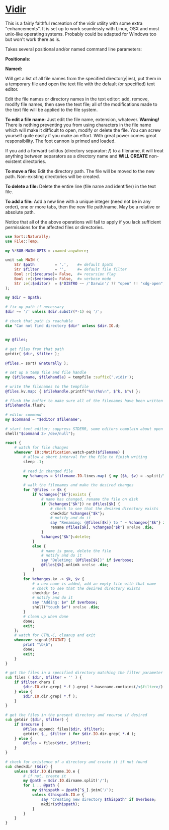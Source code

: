 [1]: https://rosettacode.org/wiki/Vidir

# [Vidir][1]

This is a fairly faithful recreation of the vidir utility with some extra "enhancements". It is set up to work seamlessly with Linux, OSX and most unix-like operating systems. Probably could be adapted for Windows too but won't work there as is.



Takes several positional and/or named command line parameters:





**Positionals:**





**Named:**





Will get a list of all file names from the specified director(y|ies), put them in a temporary file and open the text file with the default (or specified) text editor.



Edit the file names or directory names in the text editor: add, remove, modify file names, then save the text file; all of the modifications made to the text file will be applied to the file system.



**To edit a file name:** Just edit the file name, extension, whatever. **Warning!** There is nothing preventing you from using characters in the file name which will make it difficult to open, modify or delete the file. You can screw yourself quite easily if you make an effort. With great power comes great responsibility. The foot cannon is primed and loaded.



If you add a forward solidus (directory separator: **/**) to a filename, it will treat anything between separators as a directory name and **WILL CREATE** non-existent directories.



**To move a file:** Edit the directory path. The file will be moved to the new path. Non-existing directories will be created.



**To delete a file:** Delete the entire line (file name and identifier) in the text file.



**To add a file:** Add a new line with a unique integer (need not be in any order), one or more tabs, then the new file path/name. May be a relative or absolute path.



Notice that all of the above operations will fail to apply if you lack sufficient permissions for the affected files or directories.

```raku
use Sort::Naturally;
use File::Temp;
 
my %*SUB-MAIN-OPTS = :named-anywhere;
 
unit sub MAIN (
    Str $path         = '.',    #= default $path
    Str $filter       = '',     #= default file filter
    Bool :r(:$recurse)= False,  #= recursion flag
    Bool :v(:$verbose)= False,  #= verbose mode
    Str :e(:$editor)  = $*DISTRO ~~ /'Darwin'/ ?? "open" !! "xdg-open"; #= default editor
);
 
my $dir = $path;
 
# fix up path if necessary
$dir ~= '/' unless $dir.substr(*-1) eq '/';
 
# check that path is reachable
die "Can not find directory $dir" unless $dir.IO.d;
 
 
my @files;
 
# get files from that path
getdir( $dir, $filter );
 
@files.= sort( &naturally );
 
# set up a temp file and file handle
my ($filename, $filehandle) = tempfile :suffix('.vidir');
 
# write the filenames to the tempfile
@files.kv.map: { $filehandle.printf("%s\t%s\n", $^k, $^v) };
 
# flush the buffer to make sure all of the filenames have been written
$filehandle.flush;
 
# editor command
my $command = "$editor $filename";
 
# start text editor; suppress STDERR, some editors complain about open files being deleted
shell("$command 2> /dev/null");
 
react {
    # watch for file changes
    whenever IO::Notification.watch-path($filename) {
        # allow a short interval for the file to finish writing
        sleep .1;
 
        # read in changed file
        my %changes = $filename.IO.lines.map( { my ($k, $v) = .split(/\t+/); "{$k.trim}" => $v} );
 
        # walk the filenames and make the desired changes
        for ^@files -> $k {
            if %changes{"$k"}:exists {
                # name has changed, rename the file on disk
                if (%changes{"$k"}) ne @files[$k] {
                    # check to see that the desired directory exists
                    checkdir %changes{"$k"};
                    # notify and do it
                    say "Renaming: {@files[$k]} to " ~ %changes{"$k"} if $verbose;
                    rename @files[$k], %changes{"$k"} orelse .die;
                }
                %changes{"$k"}:delete;
            }
            else {
                # name is gone, delete the file
                # notify and do it
                say "Deleting: {@files[$k]}" if $verbose;
                @files[$k].unlink orelse .die;
            }
        }
        for %changes.kv -> $k, $v {
            # a new name is added, add an empty file with that name
            # check to see that the desired directory exists
            checkdir $v;
            # notify and do it
            say "Adding: $v" if $verbose;
            shell("touch $v") orelse .die;
        }
        # clean up when done
        done;
        exit;
    };
    # watch for CTRL-C, cleanup and exit
    whenever signal(SIGINT) {
        print "\b\b";
        done;
        exit;
    }
}
 
# get the files in a specified directory matching the filter parameter
sub files ( $dir, $filter = '' ) {
    if $filter.chars {
        $dir.IO.dir.grep( *.f ).grep( *.basename.contains(/<$filter>/) );
    } else {
        $dir.IO.dir.grep( *.f );
    }
}
 
# get the files in the present directory and recurse if desired
sub getdir ($dir, $filter) {
    if $recurse {
        @files.append: files($dir, $filter);
        getdir( $_, $filter ) for $dir.IO.dir.grep( *.d );
    } else {
        @files = files($dir, $filter);
    }
}
 
# check for existence of a directory and create it if not found
sub checkdir ($dir) {
    unless $dir.IO.dirname.IO.e {
        # if not, create it
        my @path = $dir.IO.dirname.split('/');
        for 1 .. @path {
            my $thispath = @path[^$_].join('/');
            unless $thispath.IO.e {
                say "Creating new directory $thispath" if $verbose;
                mkdir($thispath);
            }
        }
    }
}
```
